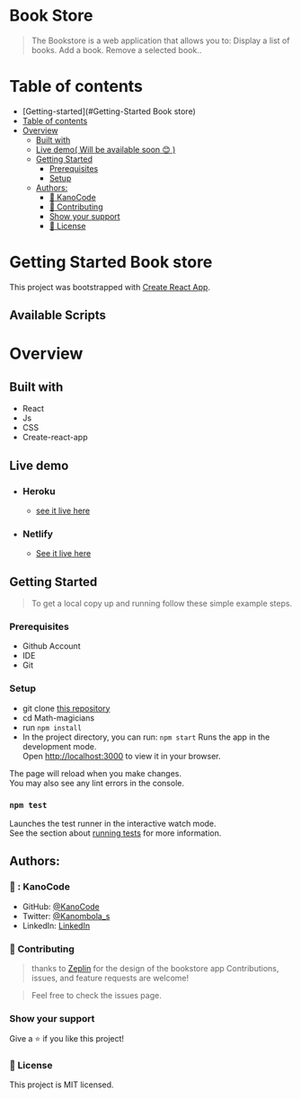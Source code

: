 # Book Store

> The Bookstore is a web application that allows you to: Display a list of books. Add a book. Remove a selected book..

# Table of contents

- [Getting-started](#Getting-Started Book store)
- [Table of contents](#table-of-contents)
- [Overview](#overview)
  - [Built with](#built-with)
  - [Live demo( Will be available soon :blush: )](#live-demo-if-available--)
  - [Getting Started](#getting-started)
    - [Prerequisites](#prerequisites)
    - [Setup](#setup)
  - [Authors:](#authors)
    - [:man: KanoCode](#-kanocode)
    - [:handshake: Contributing](#-contributing)
    - [Show your support](#show-your-support)
    - [:memo: License](#-license)

# Getting Started Book store

This project was bootstrapped with [Create React App](https://github.com/facebook/create-react-app).

## Available Scripts

# Overview

## Built with

- React
- Js
- CSS
- Create-react-app

## Live demo
- ### Heroku
  - [see it live here](https://book-store-appl.herokuapp.com/)
- ### Netlify
  - [See it live here](https://62a4539385fbfe77121b12f9--book-store-appl.netlify.app/)

## Getting Started

> To get a local copy up and running follow these simple example steps.

### Prerequisites

- Github Account
- IDE
- Git

### Setup

- git clone [this repository ](https://github.com/KanoCode/Math-magicians.git)
- cd Math-magicians
- run `npm install`
- In the project directory, you can run:
  `npm start`
  Runs the app in the development mode.\
  Open [http://localhost:3000](http://localhost:3000) to view it in your browser.

The page will reload when you make changes.\
You may also see any lint errors in the console.

### `npm test`

Launches the test runner in the interactive watch mode.\
See the section about [running tests](https://facebook.github.io/create-react-app/docs/running-tests) for more information.

## Authors:

### 👨 : KanoCode

- GitHub: [@KanoCode](https://github.com/KanoCode)
- Twitter: [@Kanombola_s](https://twitter.com/Kanombola_s)
- LinkedIn: [LinkedIn](https://www.linkedin.com/in/kanombola-kanombola-a38b061a4/)

### :handshake: Contributing

> thanks to  [Zeplin](https://zeplin.io/) for the design of the bookstore app
Contributions, issues, and feature requests are welcome!

> Feel free to check the issues page.

### Show your support

Give a :star:️ if you like this project!

### :memo: License

This project is MIT licensed.